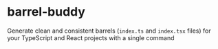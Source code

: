 # barrel-buddy

Generate clean and consistent barrels (`index.ts` and `index.tsx` files) for your TypeScript and React projects with a single command
